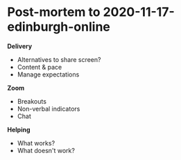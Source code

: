 # Post-mortem to 2020-11-17-edinburgh-online #

**Delivery**
- Alternatives to share screen?
- Content & pace
- Manage expectations

**Zoom**
- Breakouts
- Non-verbal indicators
- Chat

**Helping**
- What works?
- What doesn't work?
